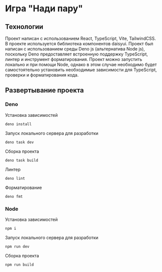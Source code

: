 # Игра "Нади пару"

## Технологии

Проект написан с использованием React, TypeScript, Vite, TailwindCSS. В проекте используется библиотека компонентов
daisyui. Проект был написан с использованием среды Deno js (альтернатива Node js), поскольку Deno предоставляет
встроенную поддержку TypeScript, линтер и инструмент форматирования. Проект можно запустить локально и при помощи Node,
однако в этом случае необходимо будет самостоятельно установить необходимые зависимости для TypeScript, проверки и
форматирования кода.

## Развертывание проекта

### Deno

Установка зависимостей

```terminal
deno install
```

Запуск локального сервера для разработки

```terminal
deno task dev
```

Сборка проекта

```terminal
deno task build
```

Линтер

```terminal
deno lint
```

Форматирование

```
deno fmt
```

### Node

Установка зависимостей

```terminal
npm i
```

Запуск локального сервера для разработки

```terminal
npm run dev
```

Сборка проекта

```terminal
npm run build
```
